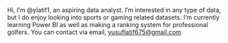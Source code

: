 Hi, I’m @ylatif1, an aspiring data analyst. 
I’m interested in any type of data, but I do enjoy looking into sports or gaming related datasets.
I’m currently learning Power BI as well as making a ranking system for professional golfers.
You can contact via email, yusuflatif675@gmail.com


<!---
ylatif1/ylatif1 is a ✨ special ✨ repository because its `README.md` (this file) appears on your GitHub profile.
You can click the Preview link to take a look at your changes.
--->
